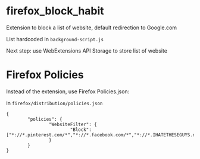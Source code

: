 # firefox_block_habit
Extension to block a list of website, default redirection to Google.com

List hardcoded in `background-script.js`

Next step: use WebExtensions API Storage to store list of website


# Firefox Policies
Instead of the extension, use Firefox Policies.json:

in `firefox/distribution/policies.json`

```
{
        "policies": {
                "WebsiteFilter": {
                        "Block": ["*://*.pinterest.com/*","*://*.facebook.com/*","*://*.IHATETHESEGUYS.net/*"]
                }
        }
}

```
